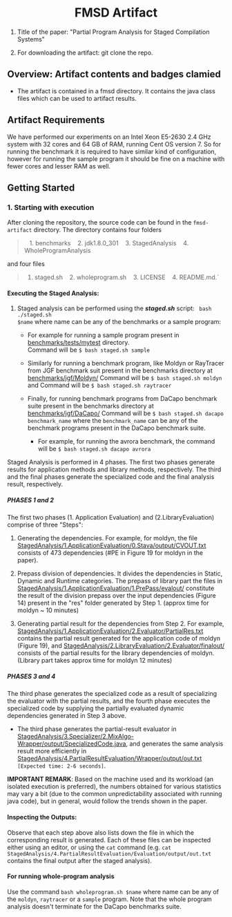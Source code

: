 
## <h1 align="center"> FMSD Artifact

1. Title of the paper: "Partial Program Analysis for Staged
Compilation Systems"

2. For downloading the artifact: git clone the repo.

## Overview: Artifact contents and badges clamied

* The artifact is contained in a fmsd directory. It contains the java class files which can be used to artifact results.

  
## Artifact Requirements

We have performed our experiments on an Intel Xeon E5-2630 2.4 GHz system with 32 cores and 64 GB of RAM, running Cent OS version 7.
So for running the benchmark it is required to have similar kind of configuration, however for running the sample program it should be fine on a machine with fewer cores and lesser RAM as well.

## Getting Started

###	 1. Starting with execution 

After cloning the repository, the source code can be found in the `fmsd-artifact` directory. The directory contains four folders 
> &nbsp;&nbsp; 1. benchmarks   &nbsp;&nbsp; 2. jdk1.8.0_301 &nbsp;&nbsp; 3. StagedAnalysis &nbsp;&nbsp; 4. WholeProgramAnalysis

and four files 
> 1. staged.sh &nbsp;&nbsp; 2. wholeprogram.sh &nbsp;&nbsp; 3. LICENSE &nbsp;&nbsp; 4. README.md.` 

#### Executing the Staged Analysis:

1. Staged analysis can be performed using the ***staged.sh*** script:
	  <code> bash ./staged.sh $name</code> where name can be any of the benchmarks or a sample program:

   * For example for running a sample program present in [benchmarks/tests/mytest](benchmarks/tests/mytest) directory.  
	Command will be `$ bash staged.sh sample`

   * Similarly for running a benchmark program, like Moldyn or RayTracer from JGF benchmark suit present in the benchmarks directory at [benchmarks/jgf/Moldyn/](benchmarks/jgf/Moldyn/)
    Command will be `$ bash staged.sh moldyn` and Command will be `$ bash staged.sh raytracer`

   * Finally, for running benchmark programs from DaCapo benchmark suite present in the benchmarks directory at [benchmarks/jgf/DaCapo/](benchmarks/dacapo/)
	 Command will be `$ bash staged.sh dacapo benchmark_name` where the `benchmark_name` can be any of the benchmark programs present in the DaCapo benchmark suite.
     * For example, for running the avrora benchmark, the command will be `$ bash staged.sh dacapo avrora`
   
Staged Analysis is performed in 4 phases. The first two phases generate results for application methods and library methods, respectively. The third and the final phases generate the specialized code and the final analysis result, respectively.

##### PHASES 1 and 2 

The first two phases (1. Application Evaluation) and (2.LibraryEvaluation) comprise of three "Steps":

1. Generating the dependencies. For example, for moldyn, the file [StagedAnalysis/1.ApplicationEvaluation/0.Stava/output/CVOUT.txt](StagedAnalysis/1.ApplicationEvaluation/0.Stava/scripts/CVOUT.txt) consists of 473 dependencies (#PE in Figure 19 for moldyn in the paper). 
        
2. Prepass division of dependencies. It divides the dependencies in Static, Dynamic and Runtime categories. The prepass of library part the files in [StagedAnalysis/1.ApplicationEvaluation/1.PrePass/evalout/](StagedAnalysis/2.LibraryEvaluation/1.PrePass/evalout/) constitute the result of the division prepass over the input dependencies (Figure 14) present in the "res" folder generated by Step 1. (approx time for moldyn ~ 10 minutes)
        
3. Generating partial result for the dependencies from Step 2. For example, [StagedAnalysis/1.ApplicationEvaluation/2.Evaluator/PartialRes.txt](StagedAnalysis/1.ApplicationEvaluation/2.Evaluator/PartialRes.txt) contains the partial result generated for the application code of moldyn (Figure 19), and [StagedAnalysis/2.LibraryEvaluation/2.Evaluator/finalout/](StagedAnalysis/2.LibraryEvaluation/2.Evaluator/finalout/) consists of the partial results for the library dependencies of moldyn. (Library part takes approx time for moldyn 12 minutes)

##### PHASES 3 and 4 

The third phase generates the specialized code as a result of specializing the evaluator with the partial results, and the fourth phase executes the specialized code by supplying the partially evaluated dynamic dependencies generated in Step 3 above.
        
- The third phase generates the partial-result evaluator in [StagedAnalysis/3.Specializer/2.MixAlgo-Wrapper/output/SpecializedCode.java](StagedAnalysis/3.Specializer/MixAlgo-Wrapper/output/SpecializedCode.java), and generates the same analysis result more efficiently in [StagedAnalysis/4.PartialResultEvaluation/Wrapper/output/out.txt](StagedAnalysis/4.PartialResultEvaluation/wrapper/output/out.txt) `[Expected time: 2-6 seconds]`.

**IMPORTANT REMARK**: Based on the machine used and its workload (an isolated execution is preferred), the numbers obtained for various statistics may vary a bit (due to the common unpredictability associated with running java code), but in general, would follow the trends shown in the paper.

#### Inspecting the Outputs:

Observe that each step above also lists down the file in which the corresponding result is generated. Each of these files can be inspected either using an editor, or using the `cat` command (e.g. `cat StagedAnalysis/4.PartialResultEvaluation/Evaluation/output/out.txt` contains the final output after the staged analysis).

#### For running whole-program analysis
Use the command `bash wholeprogram.sh $name` where name can be any of the `moldyn`, `raytracer` or a `sample` program. Note that the whole program analysis doesn't terminate for the DaCapo benchmarks suite.

